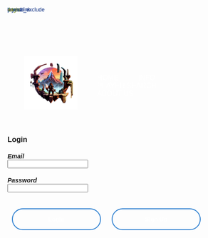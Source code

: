 ```yaml
---
layout: star
search_exclude: true
permalink: login
---
```

<body>
    <div class="banner">
        <div class="navbar">
            <img src="images/RIFTlogo.png" class="logo">
            <ul>
                <li><a href="{{site.baseurl}}/">Home</a></li>
                <li><a href="">Info</a></li>
                <li><a href="">Player Search</a></li>
                <li><a href="">About Us</a></li>
            </ul>
        </div>
    </div>
</body>

<div class="card">
    <h3>Login</h3>
    <h5>Email</h5>
    <input id="emailInput">
    <br>    
    <h5>Password</h5>
    <input id="passwordInput">
    <br>
    <br>
    <button id="loginButton">Login</button>
    <button id="transfer">Sign Up</button>
</div>

<script>
    document.addEventListener("DOMContentLoaded", function() {

        var transferButton = document.getElementById("transfer");

        transferButton.addEventListener("click", function() {
            window.location.href = "{{site.baseurl}}/signup";
        });
    });

    var loginButton = document.getElementById("loginButton");

    loginButton.addEventListener("click", function(){
        var myHeaders = new Headers();
        myHeaders.append("Content-Type", "application/json");

        var raw = JSON.stringify({
            "email": document.getElementById("emailInput").value,
            "password": document.getElementById("passwordInput").value

            // For quick testing
            //"email": "toby@gmail.com",
            //"password": "123Toby!"
        });
        console.log(raw);

        var requestOptions = {
            method: 'POST',
            headers: myHeaders,
            credentials: 'include',  // Include this line for cross-origin requests with credentials
            body: raw,
            redirect: 'follow'
        };

        fetch("https://codemaxxers.stu.nighthawkcodingsociety.com/authenticate", requestOptions)
        .then(response => {
            if (!response.ok) {
                const errorMsg = 'Login error: ' + response.status;
                console.log(errorMsg);

                switch (response.status) {
                    case 401:
                        alert("Incorrect username or password");
                        break;
                    case 403:
                        alert("Access forbidden. You do not have permission to access this resource.");
                        break;
                    case 404:
                        alert("User not found. Please check your credentials.");
                        break;
                    // Add more cases for other status codes as needed
                    default:
                        alert("Login failed. Please try again later.");
                }

                return Promise.reject('Login failed');
            }
            return response.text()
        })
        .then(result => {
            console.log(result);
            window.location.href = "/profile";
        })
        .catch(error => console.error('Error during login:', error));
    });
</script>

<style>
    .page-content {
        padding: 0px !important;
    }

    * {
        margin: 0;
        padding: 0;
        font-family: sans-serif;
    }


    .navbar {
        width: 85%;
        margin: auto;
        padding: 35px 0;
        display: flex;
        align-items: center;
        justify-content: space-between;
    }

    .logo {
        width: 120px !important;
        height: auto !important;
    }

    .navbar ul li{
        list-style: none;
        display: inline-block;
        margin: 0 20px;
        position: relative;
    }

    .navbar ul li a{
        font-size: 16px;
        text-decoration: none;
        color: #fff;
        text-transform: uppercase;
    }

    .navbar ul li::after{
        content: '';
        height: 3px;
        width: 0;
        background: #2f80d0;
        position: absolute;
        left: 0;
        bottom: -10px;
        transition: ease-out .5s;
    }

    .navbar ul li:hover::after{
        width: 100%;
    }

    .content {
        width: 100%;
        position: absolute;
        top: 50%;
        transform: translateY(-50%);
        text-align: center;
        color: #fff;
    }

    .content h1{
        font-size: 120px;
        margin-top: 80px;
    }


    button{
        width: 200px;
        padding: 15px 0;
        text-align: center;
        margin: 20px 10px;
        font-weight: bold;
        border: 2px solid #2f80d0;
        background: transparent;
        color: #fff;
        cursor: pointer;
        position: relative;
        overflow: hidden;
        border-radius: 25px;
    }

    span{
        background-color: #2f80d0;
        height: 100%;
        width: 0;
        position: absolute;
        left: 0;
        bottom: 0;
        z-index: -1;
        border-radius: 0px;
    }

    button:hover span{
        width: 100%;
    }

    @keyframes transitionIn {
        from {
            opacity: 0;
        }

        to {
            opacity: 1;
        }
    }

    .content {
        animation: transitionIn 2s;
    }
</style>